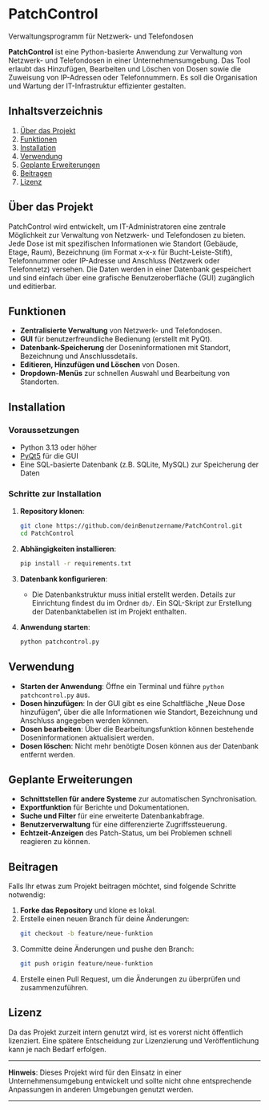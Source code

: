 # PatchControl
Verwaltungsprogramm für Netzwerk- und Telefondosen

**PatchControl** ist eine Python-basierte Anwendung zur Verwaltung von Netzwerk- und Telefondosen in einer Unternehmensumgebung. Das Tool erlaubt das Hinzufügen, Bearbeiten und Löschen von Dosen sowie die Zuweisung von IP-Adressen oder Telefonnummern. Es soll die Organisation und Wartung der IT-Infrastruktur effizienter gestalten.

## Inhaltsverzeichnis

1. [Über das Projekt](#über-das-projekt)
2. [Funktionen](#funktionen)
3. [Installation](#installation)
4. [Verwendung](#verwendung)
5. [Geplante Erweiterungen](#geplante-erweiterungen)
6. [Beitragen](#beitragen)
7. [Lizenz](#lizenz)

## Über das Projekt

PatchControl wird entwickelt, um IT-Administratoren eine zentrale Möglichkeit zur Verwaltung von Netzwerk- und Telefondosen zu bieten. Jede Dose ist mit spezifischen Informationen wie Standort (Gebäude, Etage, Raum), Bezeichnung (im Format x-x-x für Bucht-Leiste-Stift), Telefonnummer oder IP-Adresse und Anschluss (Netzwerk oder Telefonnetz) versehen. Die Daten werden in einer Datenbank gespeichert und sind einfach über eine grafische Benutzeroberfläche (GUI) zugänglich und editierbar.

## Funktionen

- **Zentralisierte Verwaltung** von Netzwerk- und Telefondosen.
- **GUI** für benutzerfreundliche Bedienung (erstellt mit PyQt).
- **Datenbank-Speicherung** der Doseninformationen mit Standort, Bezeichnung und Anschlussdetails.
- **Editieren, Hinzufügen und Löschen** von Dosen.
- **Dropdown-Menüs** zur schnellen Auswahl und Bearbeitung von Standorten.

## Installation

### Voraussetzungen

- Python 3.13 oder höher
- [PyQt5](https://pypi.org/project/PyQt5/) für die GUI
- Eine SQL-basierte Datenbank (z.B. SQLite, MySQL) zur Speicherung der Daten

### Schritte zur Installation

1. **Repository klonen**:
   ```bash
   git clone https://github.com/deinBenutzername/PatchControl.git
   cd PatchControl
   ```

2. **Abhängigkeiten installieren**:
   ```bash
   pip install -r requirements.txt
   ```

3. **Datenbank konfigurieren**:
   - Die Datenbankstruktur muss initial erstellt werden. Details zur Einrichtung findest du im Ordner `db/`. Ein SQL-Skript zur Erstellung der Datenbanktabellen ist im Projekt enthalten.

4. **Anwendung starten**:
   ```bash
   python patchcontrol.py
   ```

## Verwendung

- **Starten der Anwendung**: Öffne ein Terminal und führe `python patchcontrol.py` aus.
- **Dosen hinzufügen**: In der GUI gibt es eine Schaltfläche „Neue Dose hinzufügen“, über die alle Informationen wie Standort, Bezeichnung und Anschluss angegeben werden können.
- **Dosen bearbeiten**: Über die Bearbeitungsfunktion können bestehende Doseninformationen aktualisiert werden.
- **Dosen löschen**: Nicht mehr benötigte Dosen können aus der Datenbank entfernt werden.

## Geplante Erweiterungen

- **Schnittstellen für andere Systeme** zur automatischen Synchronisation.
- **Exportfunktion** für Berichte und Dokumentationen.
- **Suche und Filter** für eine erweiterte Datenbankabfrage.
- **Benutzerverwaltung** für eine differenzierte Zugriffssteuerung.
- **Echtzeit-Anzeigen** des Patch-Status, um bei Problemen schnell reagieren zu können.

## Beitragen

Falls Ihr etwas zum Projekt beitragen möchtet, sind folgende Schritte notwendig:

1. **Forke das Repository** und klone es lokal.
2. Erstelle einen neuen Branch für deine Änderungen:
   ```bash
   git checkout -b feature/neue-funktion
   ```
3. Committe deine Änderungen und pushe den Branch:
   ```bash
   git push origin feature/neue-funktion
   ```
4. Erstelle einen Pull Request, um die Änderungen zu überprüfen und zusammenzuführen.

## Lizenz

Da das Projekt zurzeit intern genutzt wird, ist es vorerst nicht öffentlich lizenziert. Eine spätere Entscheidung zur Lizenzierung und Veröffentlichung kann je nach Bedarf erfolgen.

---

**Hinweis**: Dieses Projekt wird für den Einsatz in einer Unternehmensumgebung entwickelt und sollte nicht ohne entsprechende Anpassungen in anderen Umgebungen genutzt werden.

---


